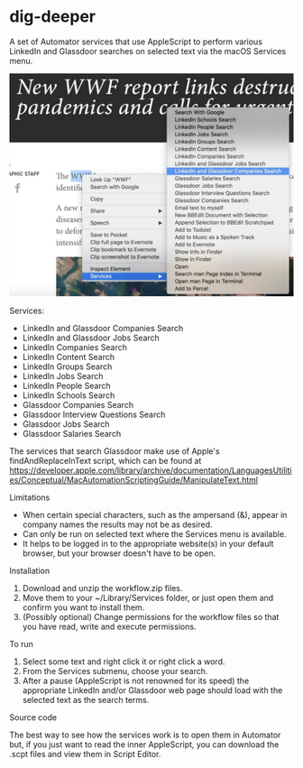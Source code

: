 # dig-deeper
A set of Automator services that use AppleScript to perform various LinkedIn and Glassdoor searches on selected text via the macOS Services menu.

![Services menu screenshot showing Dig Deeper services](Screenshot.jpg?raw=true)

Services:

* LinkedIn and Glassdoor Companies Search
* LinkedIn and Glassdoor Jobs Search
* LinkedIn Companies Search
* LinkedIn Content Search
* LinkedIn Groups Search
* LinkedIn Jobs Search
* LinkedIn People Search
* LinkedIn Schools Search
* Glassdoor Companies Search
* Glassdoor Interview Questions Search
* Glassdoor Jobs Search
* Glassdoor Salaries Search

The services that search Glassdoor make use of Apple's findAndReplaceInText script, which can be found at https://developer.apple.com/library/archive/documentation/LanguagesUtilities/Conceptual/MacAutomationScriptingGuide/ManipulateText.html

Limitations

* When certain special characters, such as the ampersand (&), appear in company names the results may not be as desired.
* Can only be run on selected text where the Services menu is available.
* It helps to be logged in to the appropriate website(s) in your default browser, but your browser doesn't have to be open.

Installation

1. Download and unzip the workflow.zip files.
2. Move them to your ~/Library/Services folder, or just open them and confirm you want to install them.
3. (Possibly optional) Change permissions for the workflow files so that you have read, write and execute permissions.

To run
1. Select some text and right click it or right click a word.
2. From the Services submenu, choose your search.
3. After a pause (AppleScript is not renowned for its speed) the appropriate LinkedIn and/or Glassdoor web page should load with the selected text as the search terms.

Source code

The best way to see how the services work is to open them in Automator but, if you just want to read the inner AppleScript, you can download the .scpt files and view them in Script Editor.
